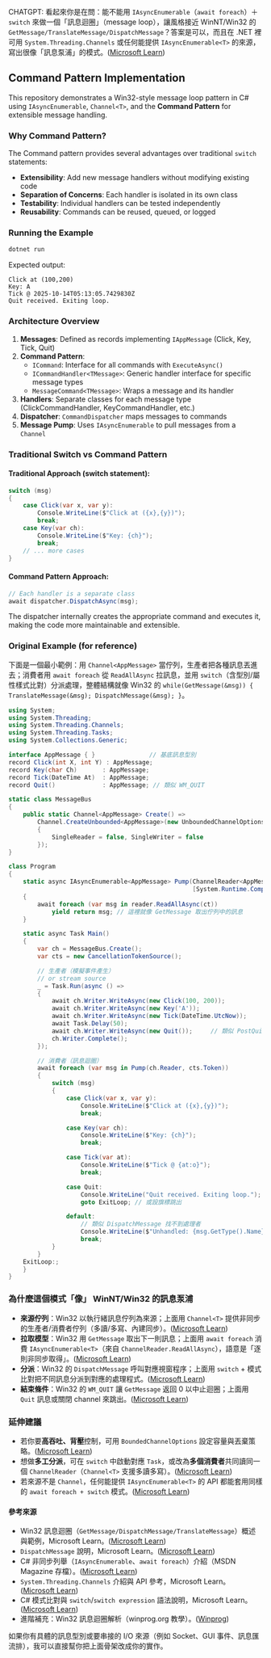 CHATGPT: 看起來你是在問：能不能用 `IAsyncEnumerable`（`await foreach`）＋ `switch` 來做一個「訊息迴圈」（message loop），讓風格接近 WinNT/Win32 的 `GetMessage/TranslateMessage/DispatchMessage`？答案是可以，而且在 .NET 裡可用 `System.Threading.Channels` 或任何能提供 `IAsyncEnumerable<T>` 的來源，寫出很像「訊息泵浦」的模式。([Microsoft Learn][1])

## Command Pattern Implementation

This repository demonstrates a Win32-style message loop pattern in C# using `IAsyncEnumerable`, `Channel<T>`, and the **Command Pattern** for extensible message handling.

### Why Command Pattern?

The Command pattern provides several advantages over traditional `switch` statements:

* **Extensibility**: Add new message handlers without modifying existing code
* **Separation of Concerns**: Each handler is isolated in its own class
* **Testability**: Individual handlers can be tested independently
* **Reusability**: Commands can be reused, queued, or logged

### Running the Example

```bash
dotnet run
```

Expected output:
```
Click at (100,200)
Key: A
Tick @ 2025-10-14T05:13:05.7429830Z
Quit received. Exiting loop.
```

### Architecture Overview

1. **Messages**: Defined as records implementing `IAppMessage` (Click, Key, Tick, Quit)
2. **Command Pattern**:
   - `ICommand`: Interface for all commands with `ExecuteAsync()`
   - `ICommandHandler<TMessage>`: Generic handler interface for specific message types
   - `MessageCommand<TMessage>`: Wraps a message and its handler
3. **Handlers**: Separate classes for each message type (ClickCommandHandler, KeyCommandHandler, etc.)
4. **Dispatcher**: `CommandDispatcher` maps messages to commands
5. **Message Pump**: Uses `IAsyncEnumerable` to pull messages from a `Channel`

### Traditional Switch vs Command Pattern

#### Traditional Approach (switch statement):
```csharp
switch (msg)
{
    case Click(var x, var y):
        Console.WriteLine($"Click at ({x},{y})");
        break;
    case Key(var ch):
        Console.WriteLine($"Key: {ch}");
        break;
    // ... more cases
}
```

#### Command Pattern Approach:
```csharp
// Each handler is a separate class
await dispatcher.DispatchAsync(msg);
```

The dispatcher internally creates the appropriate command and executes it, making the code more maintainable and extensible.

### Original Example (for reference)

下面是一個最小範例：用 `Channel<AppMessage>` 當佇列，生產者把各種訊息丟進去；消費者用 `await foreach` 從 `ReadAllAsync` 拉訊息，並用 `switch`（含型別/屬性樣式比對）分派處理，整體結構就像 Win32 的 `while(GetMessage(&msg)) { TranslateMessage(&msg); DispatchMessage(&msg); }`。

```csharp
using System;
using System.Threading;
using System.Threading.Channels;
using System.Threading.Tasks;
using System.Collections.Generic;

interface AppMessage { }               // 基底訊息型別
record Click(int X, int Y) : AppMessage;
record Key(char Ch)       : AppMessage;
record Tick(DateTime At)  : AppMessage;
record Quit()             : AppMessage; // 類似 WM_QUIT

static class MessageBus
{
    public static Channel<AppMessage> Create() =>
        Channel.CreateUnbounded<AppMessage>(new UnboundedChannelOptions
        {
            SingleReader = false, SingleWriter = false
        });
}

class Program
{
    static async IAsyncEnumerable<AppMessage> Pump(ChannelReader<AppMessage> reader,
                                                   [System.Runtime.CompilerServices.EnumeratorCancellation] CancellationToken ct = default)
    {
        await foreach (var msg in reader.ReadAllAsync(ct))
            yield return msg; // 這裡就像 GetMessage 取出佇列中的訊息
    }

    static async Task Main()
    {
        var ch = MessageBus.Create();
        var cts = new CancellationTokenSource();

        // 生產者（模擬事件產生）
        // or stream source
        _ = Task.Run(async () =>
        {
            await ch.Writer.WriteAsync(new Click(100, 200));
            await ch.Writer.WriteAsync(new Key('A'));
            await ch.Writer.WriteAsync(new Tick(DateTime.UtcNow));
            await Task.Delay(50);
            await ch.Writer.WriteAsync(new Quit());     // 類似 PostQuitMessage
            ch.Writer.Complete();
        });

        // 消費者（訊息迴圈）
        await foreach (var msg in Pump(ch.Reader, cts.Token))
        {
            switch (msg)
            {
                case Click(var x, var y):
                    Console.WriteLine($"Click at ({x},{y})");
                    break;

                case Key(var ch):
                    Console.WriteLine($"Key: {ch}");
                    break;

                case Tick(var at):
                    Console.WriteLine($"Tick @ {at:o}");
                    break;

                case Quit:
                    Console.WriteLine("Quit received. Exiting loop.");
                    goto ExitLoop; // 或設旗標跳出

                default:
                    // 類似 DispatchMessage 找不到處理者
                    Console.WriteLine($"Unhandled: {msg.GetType().Name}");
                    break;
            }
        }
    ExitLoop:;
    }
}
```

### 為什麼這個模式「像」 WinNT/Win32 的訊息泵浦

* **來源佇列**：Win32 以執行緒訊息佇列為來源；上面用 `Channel<T>` 提供非同步的生產者/消費者佇列（多讀/多寫、內建同步）。([Microsoft Learn][1])
* **拉取模型**：Win32 用 `GetMessage` 取出下一則訊息；上面用 `await foreach` 消費 `IAsyncEnumerable<T>`（來自 `ChannelReader.ReadAllAsync`），語意是「逐則非同步取得」。([Microsoft Learn][1])
* **分派**：Win32 的 `DispatchMessage` 呼叫對應視窗程序；上面用 `switch` + 模式比對把不同訊息分派到對應的處理程式。([Microsoft Learn][2])
* **結束條件**：Win32 的 `WM_QUIT` 讓 `GetMessage` 返回 0 以中止迴圈；上面用 `Quit` 訊息或關閉 channel 來跳出。([Microsoft Learn][1])

### 延伸建議

* 若你要**高吞吐、背壓**控制，可用 `BoundedChannelOptions` 設定容量與丟棄策略。([Microsoft Learn][3])
* 想做**多工分派**，可在 `switch` 中啟動對應 `Task`，或改為**多個消費者**共同讀同一個 `ChannelReader`（`Channel<T>` 支援多讀多寫）。([Microsoft Learn][3])
* 若來源不是 `Channel`，任何能提供 `IAsyncEnumerable<T>` 的 API 都能套用同樣的 `await foreach + switch` 模式。([Microsoft Learn][4])

#### 參考來源

* Win32 訊息迴圈（`GetMessage/DispatchMessage/TranslateMessage`）概述與範例，Microsoft Learn。([Microsoft Learn][1])
* `DispatchMessage` 說明，Microsoft Learn。([Microsoft Learn][2])
* C# 非同步列舉（`IAsyncEnumerable`、`await foreach`）介紹（MSDN Magazine 存檔）。([Microsoft Learn][4])
* `System.Threading.Channels` 介紹與 API 參考，Microsoft Learn。([Microsoft Learn][5])
* C# 模式比對與 `switch`/`switch expression` 語法說明，Microsoft Learn。([Microsoft Learn][6])
* 進階補充：Win32 訊息迴圈解析（winprog.org 教學）。([Winprog][7])

如果你有具體的訊息型別或要串接的 I/O 來源（例如 Socket、GUI 事件、訊息匯流排），我可以直接幫你把上面骨架改成你的實作。

[1]: https://learn.microsoft.com/en-us/windows/win32/winmsg/using-messages-and-message-queues?utm_source=chatgpt.com "Using Messages and Message Queues - Win32 apps"
[2]: https://learn.microsoft.com/en-us/windows/win32/api/winuser/nf-winuser-dispatchmessage?utm_source=chatgpt.com "DispatchMessage function (winuser.h) - Win32 apps"
[3]: https://learn.microsoft.com/en-us/dotnet/api/system.threading.channels?view=net-9.0&utm_source=chatgpt.com "System.Threading.Channels Namespace"
[4]: https://learn.microsoft.com/en-us/archive/msdn-magazine/2019/november/csharp-iterating-with-async-enumerables-in-csharp-8?utm_source=chatgpt.com "Iterating with Async Enumerables in C# 8"
[5]: https://learn.microsoft.com/en-us/dotnet/core/extensions/channels?utm_source=chatgpt.com "Channels - .NET"
[6]: https://learn.microsoft.com/en-us/dotnet/csharp/language-reference/operators/patterns?utm_source=chatgpt.com "Pattern matching using the is and switch expressions. - C# ..."
[7]: https://winprog.org/tutorial/message_loop.html?utm_source=chatgpt.com "Tutorial: Understanding the Message Loop"
